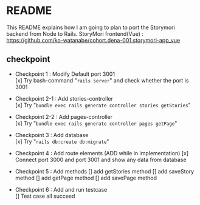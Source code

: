 # README
This README explains how I am going to plan to port the Storymori backend from Node to Rails.
StoryMori frontend(Vue) : https://github.com/ko-watanabe/cohort.dena-001.storymori-app_vue

## checkpoint
- Checkpoint 1 : Modify Default port 3001  
[x] Try bash-command "`rails server`" and check whether the port is 3001

- Checkpoint 2-1 : Add stories-controller  
[x] Try "`bundle exec rails generate controller stories getStories`"

- Checkpoint 2-2 : Add pages-controller  
[x] Try "`bundle exec rails generate controller pages getPage`"

- Checkpoint 3 : Add database  
[x] Try "`rails db:create db:migrate`"

- Checkpoint 4 : Add route elements (ADD while in implementation)
[x] Connect port 3000 and port 3001 and show any data from database

- Checkpoint 5 : Add methods
[] add getStories method
[] add saveStory method
[] add getPage method
[] add savePage method

- Checkpoint 6 : Add and run testcase  
[] Test case all succeed